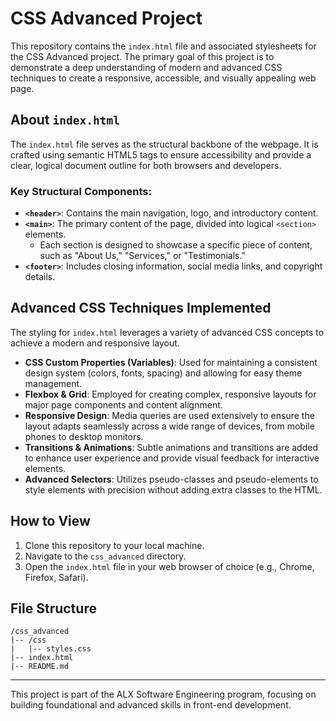 # CSS Advanced Project

This repository contains the `index.html` file and associated stylesheets for the CSS Advanced project. The primary goal of this project is to demonstrate a deep understanding of modern and advanced CSS techniques to create a responsive, accessible, and visually appealing web page.

## About `index.html`

The `index.html` file serves as the structural backbone of the webpage. It is crafted using semantic HTML5 tags to ensure accessibility and provide a clear, logical document outline for both browsers and developers.

### Key Structural Components:

*   **`<header>`**: Contains the main navigation, logo, and introductory content.
*   **`<main>`**: The primary content of the page, divided into logical `<section>` elements.
    *   Each section is designed to showcase a specific piece of content, such as "About Us," "Services," or "Testimonials."
*   **`<footer>`**: Includes closing information, social media links, and copyright details.

## Advanced CSS Techniques Implemented

The styling for `index.html` leverages a variety of advanced CSS concepts to achieve a modern and responsive layout.

*   **CSS Custom Properties (Variables)**: Used for maintaining a consistent design system (colors, fonts, spacing) and allowing for easy theme management.
*   **Flexbox & Grid**: Employed for creating complex, responsive layouts for major page components and content alignment.
*   **Responsive Design**: Media queries are used extensively to ensure the layout adapts seamlessly across a wide range of devices, from mobile phones to desktop monitors.
*   **Transitions & Animations**: Subtle animations and transitions are added to enhance user experience and provide visual feedback for interactive elements.
*   **Advanced Selectors**: Utilizes pseudo-classes and pseudo-elements to style elements with precision without adding extra classes to the HTML.

## How to View

1.  Clone this repository to your local machine.
2.  Navigate to the `css_advanced` directory.
3.  Open the `index.html` file in your web browser of choice (e.g., Chrome, Firefox, Safari).

## File Structure

```
/css_advanced
|-- /css
|   |-- styles.css
|-- index.html
|-- README.md
```

---

This project is part of the ALX Software Engineering program, focusing on building foundational and advanced skills in front-end development.